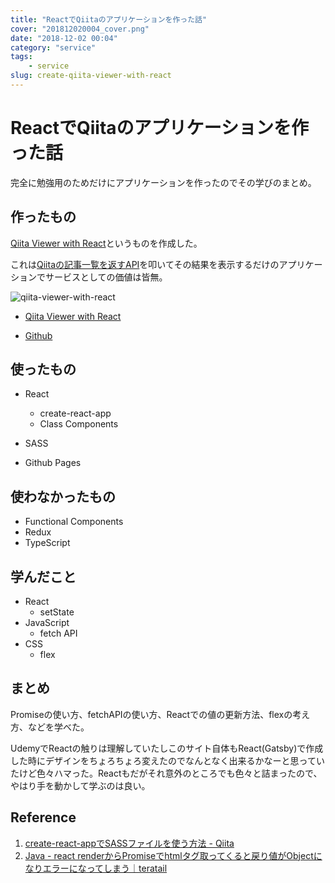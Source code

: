 ```yaml
---
title: "ReactでQiitaのアプリケーションを作った話"
cover: "201812020004_cover.png"
date: "2018-12-02 00:04"
category: "service"
tags:
    - service
slug: create-qiita-viewer-with-react
---
```


# ReactでQiitaのアプリケーションを作った話

完全に勉強用のためだけにアプリケーションを作ったのでその学びのまとめ。


## 作ったもの

[Qiita Viewer with React](https://snamiki1212.github.io/qiita-viewer-with-react/)というものを作成した。

これは[Qiitaの記事一覧を返すAPI](https://qiita.com/api/v2/docs#get-apiv2items)を叩いてその結果を表示するだけのアプリケーションでサービスとしての価値は皆無。


![qiita-viewer-with-react](./qiita.gif)

- [Qiita Viewer with React](https://snamiki1212.github.io/qiita-viewer-with-react/)

- [Github](https://github.com/snamiki1212/qiita-viewer-with-react)


## 使ったもの
- React
  - create-react-app
  - Class Components

- SASS
- Github Pages

## 使わなかったもの

- Functional Components
- Redux
- TypeScript

## 学んだこと

- React
  - setState
- JavaScript
  - fetch API
- CSS
  - flex

## まとめ

Promiseの使い方、fetchAPIの使い方、Reactでの値の更新方法、flexの考え方、などを学べた。

UdemyでReactの触りは理解していたしこのサイト自体もReact(Gatsby)で作成した時にデザインをちょろちょろ変えたのでなんとなく出来るかなーと思っていたけど色々ハマった。Reactもだがそれ意外のところでも色々と詰まったので、やはり手を動かして学ぶのは良い。

## Reference

1. [create-react-appでSASSファイルを使う方法 - Qiita](https://qiita.com/chieeeeno/items/1dda5c47d4f1e36408e8)
2. [Java - react renderからPromiseでhtmlタグ取ってくると戻り値がObjectになりエラーになってしまう｜teratail](https://teratail.com/questions/65202)
